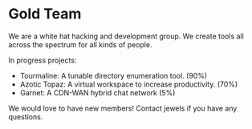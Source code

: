 # Gold Team
We are a white hat hacking and development group. We create tools all across the spectrum for all kinds of people.

In progress projects:
- Tourmaline: A tunable directory enumeration tool. (90%)
- Azotic Topaz: A virtual workspace to increase productivity. (70%)
- Garnet: A CDN-WAN hybrid chat network (5%)

We would love to have new members! Contact jewels if you have any questions.
